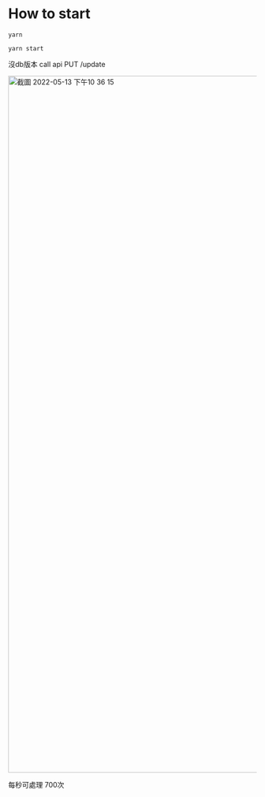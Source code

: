 # How to start

```
yarn
```

```
yarn start
```

沒db版本
call api PUT /update

<img width="1413" alt="截圖 2022-05-13 下午10 36 15" src="https://user-images.githubusercontent.com/92349944/168307128-4d83bec5-a468-4de6-a8e7-35f558b7cfd5.png">

每秒可處理 700次
